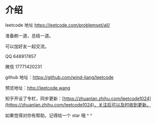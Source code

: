 # 介绍

leetcode 地址 https://leetcode.com/problemset/all/

准备刷一道，总结一道。

可以加好友一起交流。

QQ 648917857

微信 17771420231

github 地址：https://github.com/wind-liang/leetcode 

预览地址：http://leetcode.wang

知乎开设了专栏，同步更新：[https://zhuanlan.zhihu.com/leetcode1024](https://zhuanlan.zhihu.com/leetcode1024)，关注后可以及时收到更新。

如果觉得对你有帮助，记得给一个 star 哦 ^ ^

